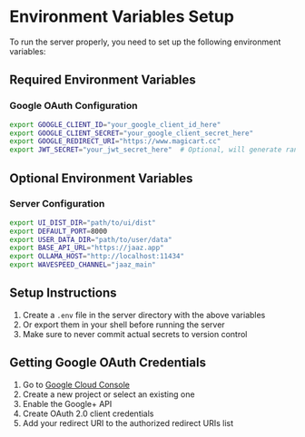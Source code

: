 # Environment Variables Setup

To run the server properly, you need to set up the following environment variables:

## Required Environment Variables

### Google OAuth Configuration

```bash
export GOOGLE_CLIENT_ID="your_google_client_id_here"
export GOOGLE_CLIENT_SECRET="your_google_client_secret_here"
export GOOGLE_REDIRECT_URI="https://www.magicart.cc"
export JWT_SECRET="your_jwt_secret_here"  # Optional, will generate random if not set
```

## Optional Environment Variables

### Server Configuration

```bash
export UI_DIST_DIR="path/to/ui/dist"
export DEFAULT_PORT=8000
export USER_DATA_DIR="path/to/user/data"
export BASE_API_URL="https://jaaz.app"
export OLLAMA_HOST="http://localhost:11434"
export WAVESPEED_CHANNEL="jaaz_main"
```

## Setup Instructions

1. Create a `.env` file in the server directory with the above variables
2. Or export them in your shell before running the server
3. Make sure to never commit actual secrets to version control

## Getting Google OAuth Credentials

1. Go to [Google Cloud Console](https://console.cloud.google.com/)
2. Create a new project or select an existing one
3. Enable the Google+ API
4. Create OAuth 2.0 client credentials
5. Add your redirect URI to the authorized redirect URIs list
